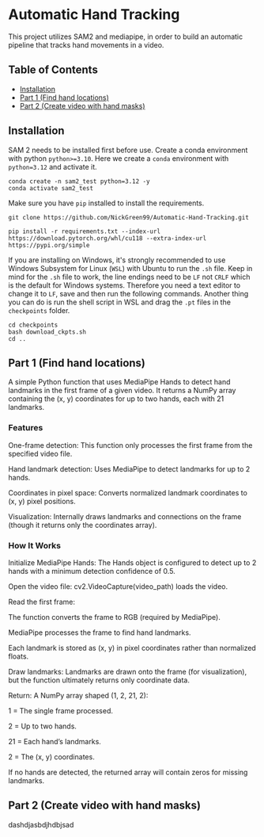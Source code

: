 # Automatic Hand Tracking

This project utilizes SAM2 and mediapipe, in order to build an automatic pipeline that tracks hand movements in a video.

## Table of Contents

- [Installation](#installation)
- [Part 1 (Find hand locations)](#part-1-find-hand-locations)
- [Part 2 (Create video with hand masks)](#part-2-create-video-with-hand-masks)

## Installation
SAM 2 needs to be installed first before use. Create a conda environment with python `python>=3.10`. Here we create a `conda` environment with `python=3.12` and activate it.

```shell
conda create -n sam2_test python=3.12 -y
conda activate sam2_test
```

Make sure you have `pip` installed to install the requirements.

```shell
git clone https://github.com/NickGreen99/Automatic-Hand-Tracking.git

pip install -r requirements.txt --index-url https://download.pytorch.org/whl/cu118 --extra-index-url https://pypi.org/simple
```

If you are installing on Windows, it's strongly recommended to use Windows Subsystem for Linux (`WSL`) with Ubuntu to run the `.sh` file. Keep in mind for the `.sh` file to work, the line endings need to be `LF` not `CRLF` which is the default for Windows systems. Therefore you need a text editor to change it to `LF`, save and then run the following commands. Another thing you can do is run the shell script in WSL and drag the `.pt` files in the `checkpoints` folder.

```shell
cd checkpoints
bash download_ckpts.sh
cd ..
```

## Part 1 (Find hand locations)

A simple Python function that uses MediaPipe Hands to detect hand landmarks in the first frame of a given video. It returns a NumPy array containing the (x, y) coordinates for up to two hands, each with 21 landmarks.

### Features

One-frame detection: This function only processes the first frame from the specified video file.

Hand landmark detection: Uses MediaPipe to detect landmarks for up to 2 hands.

Coordinates in pixel space: Converts normalized landmark coordinates to (x, y) pixel positions.

Visualization: Internally draws landmarks and connections on the frame (though it returns only the coordinates array).

### How It Works

Initialize MediaPipe Hands: The Hands object is configured to detect up to 2 hands with a minimum detection confidence of 0.5.

Open the video file: cv2.VideoCapture(video_path) loads the video.

Read the first frame:

The function converts the frame to RGB (required by MediaPipe).

MediaPipe processes the frame to find hand landmarks.

Each landmark is stored as (x, y) in pixel coordinates rather than normalized floats.

Draw landmarks: Landmarks are drawn onto the frame (for visualization), but the function ultimately returns only coordinate data.

Return: A NumPy array shaped (1, 2, 21, 2):

1 = The single frame processed.

2 = Up to two hands.

21 = Each hand’s landmarks.

2 = The (x, y) coordinates.

If no hands are detected, the returned array will contain zeros for missing landmarks.

## Part 2 (Create video with hand masks)
dashdjasbdjhdbjsad


